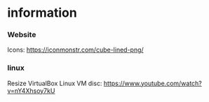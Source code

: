 # information

### Website
Icons: https://iconmonstr.com/cube-lined-png/

### linux
Resize VirtualBox Linux VM disc: https://www.youtube.com/watch?v=nY4Xhsoy7kU
